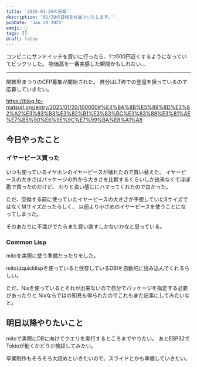 ```yaml
---
title: '2025-01-20の日報'
description: '01/20の日報をお届けいたします。'
pubDate: 'Jan 20 2025'
emoji: 🦊
tags: []
draft: false
---
```


コンビニにサンドイッチを買いに行ったら、1つ500円近くするようになっていてビックリした。
物価高を一番実感した瞬間かもしれない...

---

関数型まつりのCFP募集が開始された。
自分はLT枠での登壇を狙っているので応募していきたい。

https://blog.fp-matsuri.org/entry/2025/01/20/100000#%E4%BA%8B%E5%89%8D%E3%82%A2%E3%83%B3%E3%82%B1%E3%83%BC%E3%83%88%E3%81%AE%E7%B5%90%E6%9E%9C%E7%99%BA%E8%A1%A8

## 今日やったこと

### イヤーピース買った

いつも使っているイヤホンのイヤーピースが壊れたので買い替えた。
イヤーピースの大きさはパッケージの外から大きさを比較するくらいしか出来なくてほぼ勘で買ったのだけど、
わりと良い感じにハマってくれたので良かった。

ただ、交換する前に使っていたイヤーピースの大きさが予想していたSサイズではなくMサイズだったらしく、
以前より小さめのイヤーピースを使うことになってしまった。

そのあたりに不満がでたらまた買い直すしかないかなと思っている。

### Common Lisp

mitoを実際に使う準備だったりをした。

mitoはquicklispを使っていると依存しているDBIを自動的に読み込んでくれるらしい。

ただ、Nixを使っているとそれが出来ないので自分でパッケージを指定する必要があったりと
Nixならではの知見も得られたのでこれもまた記事にしてみたいなと。

## 明日以降やりたいこと

mitoで実際にDBに向けてクエリを実行するところまでやりたい。
あとESP32でTokioが動くかどうか検証してみたい。

卒業制作もそろそろ大詰めといきたいので、スライドとかも準備していきたい。
